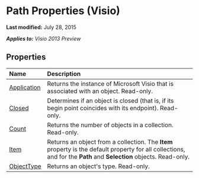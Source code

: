 
# Path Properties (Visio)

 **Last modified:** July 28, 2015

 _**Applies to:** Visio 2013 Preview_

## Properties



|**Name**|**Description**|
|:-----|:-----|
| [Application](ea86ca2d-db27-6f8b-d8ec-700cdb27f9bf.md)|Returns the instance of Microsoft Visio that is associated with an object. Read-only.|
| [Closed](f2573801-db2d-4f8c-7d26-b98a163cb208.md)|Determines if an object is closed (that is, if its begin point coincides with its endpoint). Read-only.|
| [Count](15c9f099-8ad9-b38f-0cc3-64dc62769b29.md)|Returns the number of objects in a collection. Read-only.|
| [Item](e5e6e496-1573-375f-7e86-4b2c8b37a2a7.md)|Returns an object from a collection. The  **Item** property is the default property for all collections, and for the **Path** and **Selection** objects. Read-only.|
| [ObjectType](5833e2bb-7ee6-d2a6-1698-1cb599d57785.md)|Returns an object's type. Read-only.|
